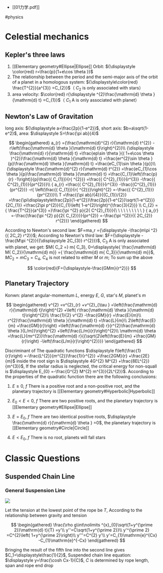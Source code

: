 - [[01力学.pdf]]

#physics

# Celestial mechanics

## Kepler's three laws

1. [[Elementary geometry#Ellipse|Ellipse]] Orbit: ${\displaystyle \color{red} r=\frac{p}{1+e\cos \theta }}$
2. The relationship between the period and the semi-major axis of the orbit of a planet in a homologous system: ${\displaystyle\color{red} \frac{T^{2}}{a^{3}} =C_{2}}$（ $C_{2}$  is only associated with stars）
3. area velocity: $\color{red} r{\displaystyle ^{2}\frac{\mathrm{d} \theta }{\mathrm{d} t} =C_{1}}$（ $C_{1}$ A is only associated with planet）

## Newton's Law of Gravitation

long axis: ${\displaystyle a=\frac{2p}{1-e^2}}$, short axis: $b=a\sqrt{1-e^2}$, area: $\displaystyle S=\frac{\pi ab}{4}$

$$
\begin{gathered}
a_{r} ={\frac{\mathrm{d}^{2} r}{\mathrm{d} t^{2}} -r\left(\frac{\mathrm{d} \theta }{\mathrm{d} t}\right)^{2}}\\
{\displaystyle \frac{\mathrm{d} r}{\mathrm{d} t} =\frac{ep\sin \theta }{( 1+e\cos \theta )^{2}}\frac{\mathrm{d} \theta }{\mathrm{d} t} =\frac{er^{2}\sin \theta }{p}\frac{\mathrm{d} \theta }{\mathrm{d} t} =\frac{eC_{1}\sin \theta }{p}}\\
{\displaystyle \frac{\mathrm{d}^{2} r}{\mathrm{d} t^{2}} =\frac{eC_{1}\cos \theta }{p}\frac{\mathrm{d} \theta }{\mathrm{d} t} =\frac{C_{1}\left(\frac{p}{r} -1\right)}{p}\frac{{ C_{1}}}{r{ ^{2}}} =\frac{{ C^{2}_{1}}}{r^{3}} -\frac{{ C^{2}_{1}}}{pr^{2}}}\\
{ a_{r} =\frac{{ C^{2}_{1}}}{r^{3}} -\frac{{C^{2}_{1}}}{pr^{2}}} -r{ \left(\frac{{ C_{1}}}{r{ ^{2}}}\right)^{2} =-\frac{{ C^{2}_{1}}}{pr^{2}}}\\
T =\frac{{\pi ab}/{4}}{{C_{1}}/{2}} =\frac{\pi\displaystyle\frac{2p}{1-e^{2}}\frac{2p}{1-e^{2}}\sqrt{1-e^{2}}}{2C_{1}}  =\frac{2\pi p^{2}}{C_{1}\left( 1-e^{2}\right)^{\frac{3}{2}}} \\
 C_{2} ={ \frac{T^{2}}{a^{3}} =}\frac{\pi ^{2} p}{2{ C^{2}_{1}}}{\ \ \ \ \ \ \ \ \ \ }
{ a_{r} =-\frac{\frac{\pi ^{2} p}{2{ C_{2}}}}{pr^{2}} =-\frac{\pi ^{2}}{{ 2C_{2}} r^{2}}}
\end{gathered}
$$

According to Newton's second law: $F=ma_r ={\displaystyle -\frac{m\pi ^2}{{ 2C_2} r^2}}$; According to Newton's third law: $F={\displaystyle -\frac{M\pi ^{2}}{{\displaystyle 2C_{3}} r^{2}}}$, $C_{3}$ A is only associated with planet, we get: $M{ C_2 =} m{ C_3},  0=\displaystyle{ \frac{\mathrm{d} M{ C_2}}{\mathrm{d} m}} ={ \frac{\mathrm{d} m{ C_3}}{\mathrm{d} m}}$, $M C_2= m C_3 =C_4$,   $\displaystyle {\displaystyle C_{4}}$ is not related to either $M$ or $m$; To sum up the above

$$
\color{red}{F={\displaystyle-\frac{GMm}{r^2}}}
$$

## Planetary Trajectory

Konwn: planet angular-momentum $L$, energy $E$, $G$, star's $M$, planet's $m$

$$
\begin{gathered} 
v^{2} =v^{2}_{r} +v^{2}_{\tau } =\left(\frac{\mathrm{d} r}{\mathrm{d} t}\right)^{2} +\left( r\frac{\mathrm{d} \theta }{\mathrm{d} t}\right)^{2}\\
\frac{1}{2} v^{2} -\frac{GM}{r} =\frac{E}{m}\\
r^{2}\frac{\mathrm{d} \theta }{\mathrm{d} t} =\frac{L}{m}\\
2\left(\frac{E}{m} +\frac{GM}{r}\right) =\left(\frac{\mathrm{d} r}{r^{2}\frac{\mathrm{d} \theta }{L/m}}\right)^{2} +\left(\frac{L/m}{r}\right)^{2}\\
\mathrm{d} \theta =\frac{L}{mr^{2}}\frac{\mathrm{d} r}{{\sqrt{2\left(\frac{E}{m} +\frac{GM}{r}\right) -\left(\frac{L/m}{r}\right)^{2}}}}
\end{gathered}
$$

Discriminant of The quadratic functions $\displaystyle f\left(\frac{1}{r}\right) =-\frac{L^{2}}{m^{2}}\frac{1}{r^{2}} +\frac{2GM}{r} +\frac{2E}{m}$ inside the root sign  is $\displaystyle 4G^{2} M^{2} +\frac{8EL^{2}}{m^{3}}$, If the stellar radius is neglected, the critical energy for non-squall is $\displaystyle E_{0} =-\frac{G^{2} M^{2} m^{3}}{2L^{2}}$. According to the properties of the quadratic function there are the following conclusions: 

1. $\displaystyle E\geqslant 0$, $\displaystyle f$ There is a positive root and a non-positive root, and the planetary trajectory is [[Elementary geometry#Hyperbolic|Hyperbolic]]

2. $\displaystyle E_{0} < E< 0$, $\displaystyle f$ There are two positive roots, and the planetary trajectory is [[Elementary geometry#Ellipse|Ellipse]]

3. $\displaystyle E=E_{0}$, $\displaystyle f$ There are two identical positive roots, $\displaystyle \frac{\mathrm{d} r}{\mathrm{d} \theta } =0$, the planetary trajectory is [[Elementary geometry#Circle|Circle]]

4. $\displaystyle E< E_{0}$, $\displaystyle f$ There is no root, planets will fall stars

# Classic Questions

## Suspended Chain Line

### General Suspension Line

![](https://gitee.com/weinixiong97/chrome-bookmark/raw/master/Image/悬链线.png)

Let the tension at the lowest point of the rope be $T$, According to the relationship between gravity and tension

$$
\begin{gathered}
\frac{\rho g\int\nolimits ^{x}_{0}\sqrt{1+y^{\prime 2}}\mathrm{d} t}{T} =y'\\
y''=C\sqrt{1+y^{\prime 2}}\\
y'^{\prime 2} =C^{2}\left( 1+y^{\prime 2}\right)\\
y'''=C^{2} y'\\
y'=C_{1}\mathrm{e}^{Cx} -C_{1}\mathrm{e}^{-Cx}
\end{gathered}
$$

Bringing the result of the fifth line into the second line gives $C_1=\displaystyle\frac{1}{2}$, Suspended chain line equation: $\displaystyle y=\frac{\cosh Cx-1}{C}$, $C$ is determined by rope length, span and rope end drop

